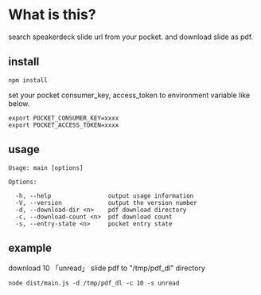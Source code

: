 # What is this?

search speakerdeck slide url from your pocket.
and download slide as pdf.

## install

``` shell
npm install
```

set your pocket consumer_key, access_token to environment variable like below.

```
export POCKET_CONSUMER_KEY=xxxx
export POCKET_ACCESS_TOKEN=xxxx
```

## usage

```
Usage: main [options]

Options:

  -h, --help                output usage information
  -V, --version             output the version number
  -d, --download-dir <n>    pdf download directory
  -c, --download-count <n>  pdf download count
  -s, --entry-state <n>     pocket entry state
```

## example

download 10 「unread」 slide pdf to "/tmp/pdf_dl" directory

``` shell
node dist/main.js -d /tmp/pdf_dl -c 10 -s unread
```
